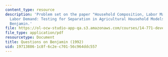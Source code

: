 ```yaml
---
content_type: resource
description: 'Problem set on the paper "Household Composition, Labor Markets, and
  Labor Demand: Testing for Separation in Agricultural Household Models" by Dwayne
  Benjamin.'
file: https://ol-ocw-studio-app-qa.s3.amazonaws.com/courses/14-771-development-economics-microeconomic-issues-and-policy-models-fall-2008/197138861c8f6c2ec70156c964ddc557_assn8.pdf
file_type: application/pdf
resourcetype: Document
title: Questions on Benjamin (1992)
uid: 19713886-1c8f-6c2e-c701-56c964ddc557
---
```

